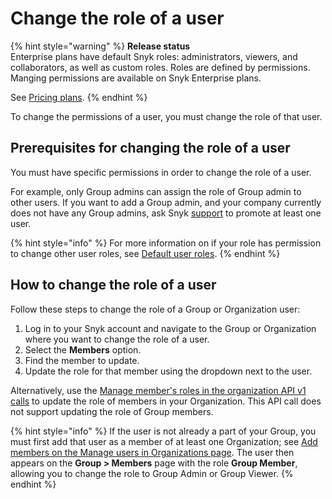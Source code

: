 # Change the role of a user

{% hint style="warning" %}
**Release status**\
Enterprise plans have default Snyk roles: administrators, viewers, and collaborators, as well as custom roles. Roles are defined by permissions. Manging permissions are available on Snyk Enterprise plans.&#x20;

See [Pricing plans](https://snyk.io/plans).
{% endhint %}

To change the permissions of a user,  you must change the role of that user.

## Prerequisites for changing the role of a user

You must have specific permissions in order to change the role of a user.

For example, only Group admins can assign the role of Group admin to other users. If you want to add a Group admin, and your company currently does not have any Group admins, ask Snyk [support](https://support.snyk.io/hc/en-us/requests/new) to promote at least one user.

{% hint style="info" %}
For more information on if your role has permission to change other user roles, see [Default user roles](pre-defined-user-roles.md).
{% endhint %}

## How to change the role of a user

Follow these steps to change the role of a Group or Organization user:

1. Log in to your Snyk account and navigate to the Group or Organization where you want to change the role of a user.
2. Select the **Members** option.
3. Find the member to update.
4. Update the role for that member using the dropdown next to the user.

Alternatively, use the [Manage member's roles in the organization API v1 calls](https://snyk.docs.apiary.io/#reference/organizations/organization-settings/update-a-member's-role-in-the-organization) to update the role of members in your Organization. This API call does not support updating the role of Group members.

{% hint style="info" %}
If the user is not already a part of your Group, you must first add that user as a member of at least one Organization; see [Add members on the Manage users in Organizations page](../manage-users-in-organizations-and-groups/manage-users-in-organizations.md#add-members). The user then appears on the **Group > Members** page with the role **Group Member**, allowing you to change the role to Group Admin or Group Viewer.
{% endhint %}

